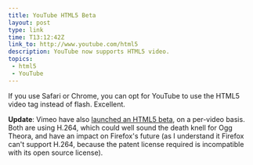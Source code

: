 ```yaml
---
title: YouTube HTML5 Beta
layout: post
type: link
time: T13:12:42Z
link_to: http://www.youtube.com/html5
description: YouTube now supports HTML5 video.
topics:
 - html5
 - YouTube
---
```


If you use Safari or Chrome, you can opt for YouTube to use the HTML5 video tag instead of flash. Excellent.

**Update**: Vimeo have also [launched an HTML5 beta](http://www.vimeo.com/blog:268), on a per-video basis. Both are using H.264, which could well sound the death knell for Ogg Theora, and have an impact on Firefox's future (as I understand it Firefox can't support H.264, because the patent license required is incompatible with its open source license).
